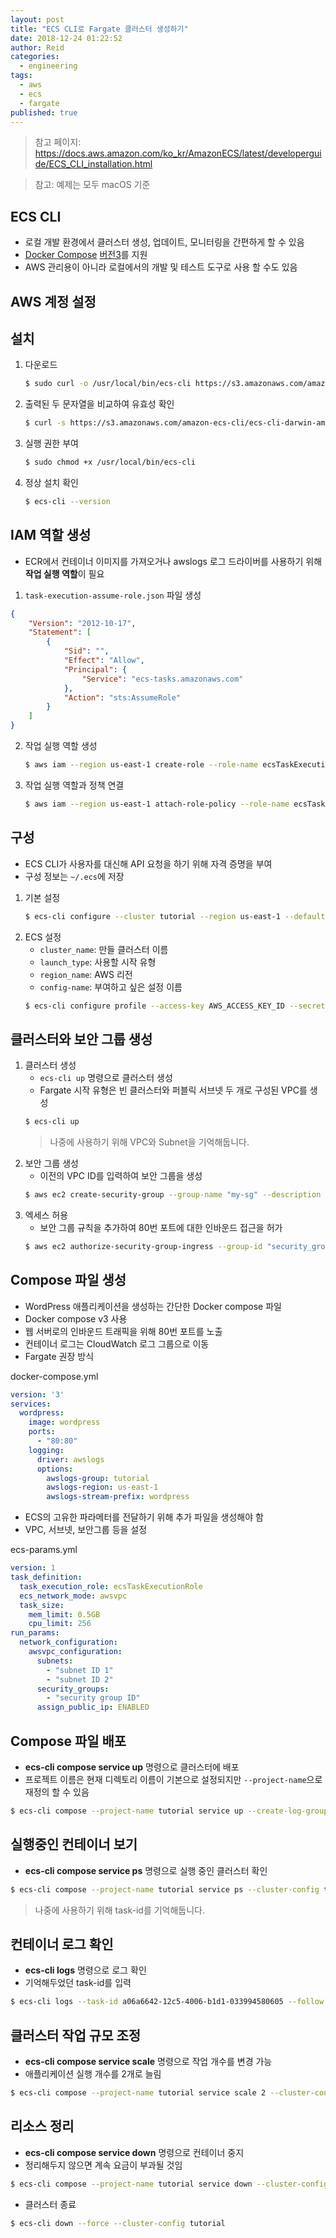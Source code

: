 ```yaml
---
layout: post
title: "ECS CLI로 Fargate 클러스터 생성하기"
date: 2018-12-24 01:22:52
author: Reid
categories:
  - engineering
tags:
  - aws
  - ecs
  - fargate
published: true
---
```

> 참고 페이지: https://docs.aws.amazon.com/ko_kr/AmazonECS/latest/developerguide/ECS_CLI_installation.html

> 참고: 예제는 모두 macOS 기준

## ECS CLI
- 로컬 개발 환경에서 클러스터 생성, 업데이트, 모니터링을 간편하게 할 수 있음
- [Docker Compose](https://docs.docker.com/compose/) [버전3](https://docs.docker.com/compose/compose-file/)를 지원
- AWS 관리용이 아니라 로컬에서의 개발 및 테스트 도구로 사용 할 수도 있음

## AWS 계정 설정

## 설치

1. 다운로드
    ```sh
    $ sudo curl -o /usr/local/bin/ecs-cli https://s3.amazonaws.com/amazon-ecs-cli/ecs-cli-darwin-amd64-latest
    ```
2. 출력된 두 문자열을 비교하여 유효성 확인
    ```sh
    $ curl -s https://s3.amazonaws.com/amazon-ecs-cli/ecs-cli-darwin-amd64-latest.md5 && md5 -q /usr/local/bin/ecs-cli
    ```
3. 실행 권한 부여
    ```sh
    $ sudo chmod +x /usr/local/bin/ecs-cli
    ```
4. 정상 설치 확인
    ```sh
    $ ecs-cli --version
    ```

## IAM 역할 생성
- ECR에서 컨테이너 이미지를 가져오거나 awslogs 로그 드라이버를 사용하기 위해 **작업 실행 역할**이 필요
1. `task-execution-assume-role.json` 파일 생성
```json
{
    "Version": "2012-10-17",
    "Statement": [
        {
            "Sid": "",
            "Effect": "Allow",
            "Principal": {
                "Service": "ecs-tasks.amazonaws.com"
            },
            "Action": "sts:AssumeRole"
        }
    ]
}
```
2. 작업 실행 역할 생성
    ```sh
    $ aws iam --region us-east-1 create-role --role-name ecsTaskExecutionRole --assume-role-policy-document file://task-execution-assume-role.json
    ```
3. 작업 실행 역할과 정책 연결
    ```sh
    $ aws iam --region us-east-1 attach-role-policy --role-name ecsTaskExecutionRole --policy-arn arn:aws:iam::aws:policy/service-role/AmazonECSTaskExecutionRolePolicy
    ```

## 구성

- ECS CLI가 사용자를 대신해 API 요청을 하기 위해 자격 증명을 부여
- 구성 정보는 `~/.ecs`에 저장

1. 기본 설정
    ```sh
    $ ecs-cli configure --cluster tutorial --region us-east-1 --default-launch-type FARGATE --config-name tutorial
    ```
2. ECS 설정
    - `cluster_name`: 만들 클러스터 이름
    - `launch_type`: 사용할 시작 유형
    - `region_name`: AWS 리전
    - `config-name`: 부여하고 싶은 설정 이름
    ```sh
    $ ecs-cli configure profile --access-key AWS_ACCESS_KEY_ID --secret-key AWS_SECRET_ACCESS_KEY --profile-name tutorial
    ```

## 클러스터와 보안 그룹 생성
1. 클러스터 생성
    - `ecs-cli up` 명령으로 클러스터 생성
    - Fargate 시작 유형은 빈 클러스터와 퍼블릭 서브넷 두 개로 구성된 VPC를 생성
    ```sh
    $ ecs-cli up
    ```
    > 나중에 사용하기 위해 VPC와 Subnet을 기억해둡니다.
2. 보안 그룹 생성
    - 이전의 VPC ID를 입력하여 보안 그룹을 생성
    ```sh
    $ aws ec2 create-security-group --group-name "my-sg" --description "My security group" --vpc-id "VPC_ID"
    ```
3. 엑세스 허용
    - 보안 그룹 규칙을 추가하여 80번 포트에 대한 인바운드 접근을 허가
    ```sh
    $ aws ec2 authorize-security-group-ingress --group-id "security_group_id" --protocol tcp --port 80 --cidr 0.0.0.0/0
    ```

## Compose 파일 생성
- WordPress 애플리케이션을 생성하는 간단한 Docker compose 파일
- Docker compose v3 사용
- 웹 서버로의 인바운드 트래픽을 위해 80번 포트를 노출
- 컨테이너 로그는 CloudWatch 로그 그룹으로 이동
- Fargate 권장 방식

docker-compose.yml
```yaml
version: '3'
services:
  wordpress:
    image: wordpress
    ports:
      - "80:80"
    logging:
      driver: awslogs
      options: 
        awslogs-group: tutorial
        awslogs-region: us-east-1
        awslogs-stream-prefix: wordpress
```

- ECS의 고유한 파라메터를 전달하기 위해 추가 파일을 생성해야 함
- VPC, 서브넷, 보안그룹 등을 설정

ecs-params.yml
```yaml
version: 1
task_definition:
  task_execution_role: ecsTaskExecutionRole
  ecs_network_mode: awsvpc
  task_size:
    mem_limit: 0.5GB
    cpu_limit: 256
run_params:
  network_configuration:
    awsvpc_configuration:
      subnets:
        - "subnet ID 1"
        - "subnet ID 2"
      security_groups:
        - "security group ID"
      assign_public_ip: ENABLED
```

## Compose 파일 배포
- **ecs-cli compose service up** 명령으로 클러스터에 배포
- 프로젝트 이름은 현재 디렉토리 이름이 기본으로 설정되지만 `--project-name`으로 재정의 할 수 있음
```sh
$ ecs-cli compose --project-name tutorial service up --create-log-groups --cluster-config tutorial
```

## 실행중인 컨테이너 보기
- **ecs-cli compose service ps** 명령으로 실행 중인 클러스터 확인
```sh
$ ecs-cli compose --project-name tutorial service ps --cluster-config tutorial
```
> 나중에 사용하기 위해 task-id를 기억해둡니다.

## 컨테이너 로그 확인
- **ecs-cli logs** 명령으로 로그 확인
- 기억해두었던 task-id를 입력
```sh
$ ecs-cli logs --task-id a06a6642-12c5-4006-b1d1-033994580605 --follow --cluster-config tutorial
```

## 클러스터 작업 규모 조정
- **ecs-cli compose service scale** 명령으로 작업 개수를 변경 가능
- 애플리케이션 실행 개수를 2개로 늘림
```sh
$ ecs-cli compose --project-name tutorial service scale 2 --cluster-config tutorial
```

## 리소스 정리
- **ecs-cli compose service down** 명령으로 컨테이너 중지
- 정리해두지 않으면 계속 요금이 부과될 것임
```sh
$ ecs-cli compose --project-name tutorial service down --cluster-config tutorial
```

- 클러스터 종료
```sh
$ ecs-cli down --force --cluster-config tutorial
```